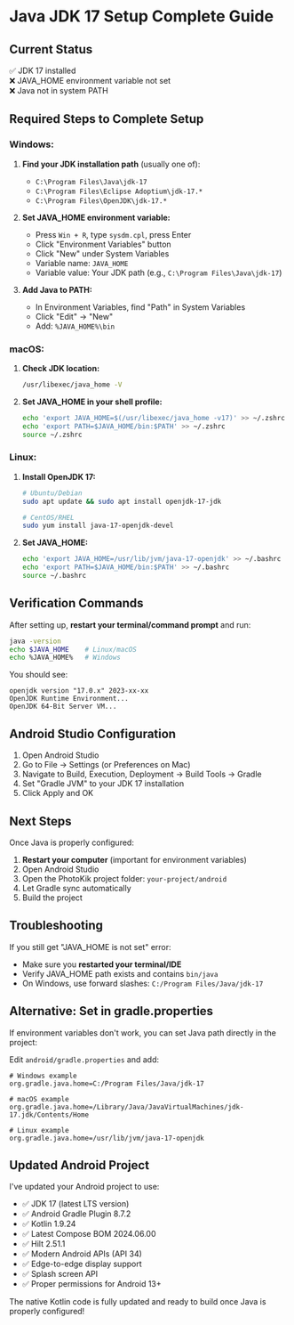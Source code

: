 # Java JDK 17 Setup Complete Guide

## Current Status
✅ JDK 17 installed  
❌ JAVA_HOME environment variable not set  
❌ Java not in system PATH  

## Required Steps to Complete Setup

### Windows:
1. **Find your JDK installation path** (usually one of):
   - `C:\Program Files\Java\jdk-17`
   - `C:\Program Files\Eclipse Adoptium\jdk-17.*`
   - `C:\Program Files\OpenJDK\jdk-17.*`

2. **Set JAVA_HOME environment variable:**
   - Press `Win + R`, type `sysdm.cpl`, press Enter
   - Click "Environment Variables" button
   - Click "New" under System Variables
   - Variable name: `JAVA_HOME`
   - Variable value: Your JDK path (e.g., `C:\Program Files\Java\jdk-17`)

3. **Add Java to PATH:**
   - In Environment Variables, find "Path" in System Variables
   - Click "Edit" → "New"
   - Add: `%JAVA_HOME%\bin`

### macOS:
1. **Check JDK location:**
   ```bash
   /usr/libexec/java_home -V
   ```

2. **Set JAVA_HOME in your shell profile:**
   ```bash
   echo 'export JAVA_HOME=$(/usr/libexec/java_home -v17)' >> ~/.zshrc
   echo 'export PATH=$JAVA_HOME/bin:$PATH' >> ~/.zshrc
   source ~/.zshrc
   ```

### Linux:
1. **Install OpenJDK 17:**
   ```bash
   # Ubuntu/Debian
   sudo apt update && sudo apt install openjdk-17-jdk
   
   # CentOS/RHEL
   sudo yum install java-17-openjdk-devel
   ```

2. **Set JAVA_HOME:**
   ```bash
   echo 'export JAVA_HOME=/usr/lib/jvm/java-17-openjdk' >> ~/.bashrc
   echo 'export PATH=$JAVA_HOME/bin:$PATH' >> ~/.bashrc
   source ~/.bashrc
   ```

## Verification Commands

After setting up, **restart your terminal/command prompt** and run:

```bash
java -version
echo $JAVA_HOME    # Linux/macOS
echo %JAVA_HOME%   # Windows
```

You should see:
```
openjdk version "17.0.x" 2023-xx-xx
OpenJDK Runtime Environment...
OpenJDK 64-Bit Server VM...
```

## Android Studio Configuration

1. Open Android Studio
2. Go to File → Settings (or Preferences on Mac)
3. Navigate to Build, Execution, Deployment → Build Tools → Gradle
4. Set "Gradle JVM" to your JDK 17 installation
5. Click Apply and OK

## Next Steps

Once Java is properly configured:
1. **Restart your computer** (important for environment variables)
2. Open Android Studio
3. Open the PhotoKik project folder: `your-project/android`
4. Let Gradle sync automatically
5. Build the project

## Troubleshooting

If you still get "JAVA_HOME is not set" error:
- Make sure you **restarted your terminal/IDE**
- Verify JAVA_HOME path exists and contains `bin/java`
- On Windows, use forward slashes: `C:/Program Files/Java/jdk-17`

## Alternative: Set in gradle.properties

If environment variables don't work, you can set Java path directly in the project:

Edit `android/gradle.properties` and add:
```properties
# Windows example
org.gradle.java.home=C:/Program Files/Java/jdk-17

# macOS example  
org.gradle.java.home=/Library/Java/JavaVirtualMachines/jdk-17.jdk/Contents/Home

# Linux example
org.gradle.java.home=/usr/lib/jvm/java-17-openjdk
```

## Updated Android Project

I've updated your Android project to use:
- ✅ JDK 17 (latest LTS version)
- ✅ Android Gradle Plugin 8.7.2
- ✅ Kotlin 1.9.24
- ✅ Latest Compose BOM 2024.06.00
- ✅ Hilt 2.51.1
- ✅ Modern Android APIs (API 34)
- ✅ Edge-to-edge display support
- ✅ Splash screen API
- ✅ Proper permissions for Android 13+

The native Kotlin code is fully updated and ready to build once Java is properly configured!
